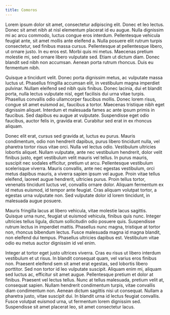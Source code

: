 ```yaml
---
title: Comoros
---
```


Lorem ipsum dolor sit amet, consectetur adipiscing elit. Donec et leo lectus. Donec sit amet nibh at nisl elementum placerat id eu augue. Nulla dignissim mi ac arcu commodo, luctus congue eros interdum. Pellentesque vehicula feugiat ante, sit amet mollis ante eleifend a. Nulla posuere elit rutrum turpis consectetur, sed finibus massa cursus. Pellentesque at pellentesque libero, ut ornare justo. In eu eros est. Morbi quis mi metus. Maecenas pretium molestie mi, sed ornare libero vulputate sed. Etiam ut dictum diam. Donec blandit sed nibh non accumsan. Aenean porta rutrum rhoncus. Duis eu fermentum nibh.

Quisque a tincidunt velit. Donec porta dignissim metus, ac vulputate massa luctus ut. Phasellus fringilla accumsan elit, in vestibulum magna imperdiet pulvinar. Nullam eleifend sed nibh quis finibus. Donec lacinia, dui et blandit porta, nulla lectus vulputate nisl, eget facilisis dui urna vitae turpis. Phasellus convallis odio ullamcorper faucibus mollis. Donec lorem risus, congue sit amet euismod ac, faucibus a tortor. Maecenas tristique nibh eget dignissim aliquet. Interdum et malesuada fames ac ante ipsum primis in faucibus. Sed dapibus eu augue at vulputate. Suspendisse eget odio faucibus, auctor felis in, gravida erat. Curabitur sed erat in ex rhoncus aliquam.

Donec elit erat, cursus sed gravida at, luctus eu purus. Mauris condimentum, odio non hendrerit dapibus, purus libero tincidunt nulla, vel pharetra tortor risus vitae orci. Nulla vel lectus odio. Vestibulum ultricies lobortis aliquet. Nullam vulputate, ante nec vestibulum hendrerit, dolor velit finibus justo, eget vestibulum velit mauris vel tellus. In purus mauris, suscipit nec sodales efficitur, pretium ut arcu. Pellentesque vestibulum scelerisque viverra. Mauris convallis, ante nec egestas vestibulum, orci metus dapibus mauris, a viverra sapien ipsum vel augue. Proin vitae tellus eleifend, laoreet augue hendrerit, ultricies purus. Proin tellus tortor, venenatis tincidunt luctus vel, convallis ornare dolor. Aliquam fermentum ex id metus euismod, id tempor ante feugiat. Cras aliquam volutpat tortor, a egestas urna vulputate non. Sed vulputate dolor id lorem tincidunt, in malesuada augue posuere.

Mauris fringilla lacus at libero vehicula, vitae molestie lacus sagittis. Quisque urna nunc, feugiat ut euismod vehicula, finibus quis nunc. Integer ultricies tellus ligula, dictum sollicitudin odio posuere quis. Suspendisse rutrum lectus in imperdiet mattis. Phasellus nunc magna, tristique at tortor non, rhoncus bibendum lectus. Fusce malesuada magna id magna blandit, non eleifend dui tempus. Phasellus ultricies dapibus est. Vestibulum vitae odio eu metus auctor dignissim id vel enim.

Integer at tortor eget justo ultrices viverra. Cras eu risus ut libero interdum vestibulum et ut risus. In blandit consequat quam, vel varius eros finibus non. Praesent eleifend sem sit amet erat egestas, sed lobortis libero porttitor. Sed non tortor id leo vulputate suscipit. Aliquam enim mi, aliquam sed luctus ac, efficitur sit amet augue. Pellentesque pretium et dolor at finibus. Praesent vel lectus tellus. Nunc at tellus malesuada, pretium velit at, consequat sapien. Nullam hendrerit condimentum turpis, vitae convallis diam condimentum non. Aenean dictum sagittis nisi ut consequat. Nullam a pharetra justo, vitae suscipit dui. In blandit urna id lectus feugiat convallis. Fusce volutpat euismod urna, ut fermentum lorem dignissim sed. Suspendisse sit amet placerat leo, sit amet consectetur lacus.
